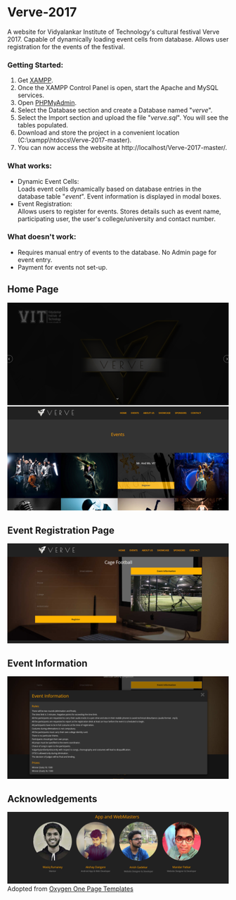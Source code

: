# Verve-2017
A website for Vidyalankar Institute of Technology's cultural festival Verve 2017. Capable of dynamically loading event cells from database. Allows user registration for the events of the festival.

### Getting Started:
1. Get [XAMPP](https://www.apachefriends.org/index.html).
2. Once the XAMPP Control Panel is open, start the Apache and MySQL services.
3. Open [PHPMyAdmin](http://localhost/phpmyadmin/).
4. Select the Database section and create a Database named "_verve_".
5. Select the Import section and upload the file "_verve.sql_". You will see the tables populated.
6. Download and store the project in a convenient location (C:\xampp\htdocs\Verve-2017-master).
7. You can now access the website at http://localhost/Verve-2017-master/.

### What works:
* Dynamic Event Cells:<br>
  Loads event cells dynamically based on database entries in the database table "_event_". Event information is displayed in modal boxes.
* Event Registration:<br>
  Allows users to register for events. Stores details such as event name, participating user, the user's college/university and contact     number.

### What doesn't work:
* Requires manual entry of events to the database. No Admin page for event entry.
* Payment for events not set-up.

## Home Page
![alt text](https://github.com/anish391/Verve-2017/blob/master/screenshots/HomePage1.PNG)
![alt text](https://github.com/anish391/Verve-2017/blob/master/screenshots/HomePage2.png)
## Event Registration Page
![alt text](https://github.com/anish391/Verve-2017/blob/master/screenshots/EventRegistration.PNG)
## Event Information
![alt text](https://github.com/anish391/Verve-2017/blob/master/screenshots/Event%20Information%20Popup.PNG)
## Acknowledgements

![alt text](https://github.com/anish391/Verve-2017/blob/master/screenshots/Acknowledgements.PNG)
Adopted from [Oxygen One Page Templates](https://demo.themeum.com/html/oxygen/)

